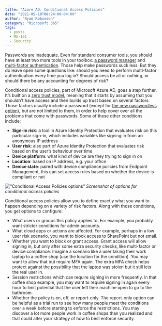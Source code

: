 ```yaml
---
title: "Azure AD: Conditional Access Policies"
date: "2021-05-10T08:24:00-04:00"
author: "Ryan Robinson"
category: "Microsoft 365"
tags:
  - posts
  - MS-101
  - Security
---
```


Passwords are inadequate. Even for standard consumer tools, you should have at least two more tools in your toolbox: [a password manager](/security-essentials-password-manager/) and [multi-factor authentication](/security-essentials-multi-factor-authentication/). Those help make passwords suck less. But they do leave open some questions like: should you need to perform multi-factor authentication every time you log in? Should access be all or nothing, or should there be any accounting for degrees of risk?

Conditional access policies, part of Microsoft Azure AD, goes a step further. It’s built on a [zero trust model](https://www.microsoft.com/en-ca/security/business/zero-trust), meaning that it starts by assuming that you shouldn’t have access and then builds up trust based on several factors. Those factors usually include a password (except for [the new passwordless option](https://www.microsoft.com/en-ca/security/business/identity-access-management/passwordless-authentication)), but are not limited to them, in order to help cover over all the problems that come with passwords. Some of these other conditions include:

- **Sign-in risk**: a tool in Azure Identity Protection that evaluates risk on this particular sign-in, which includes variables like signing in from an anonymous IP address
- **User risk**: also part of Azure Identity Protection that evaluates risk based on the user’s behaviour over time
- **Device platform**: what kind of device are they trying to sign in on
- **Location**: based on IP address, e.g. your office
- **Device state**: paired with device compliance policies from Endpoint Management, this can set access rules based on whether the device is compliant or not

!["Conditional Access Policies options"](/assets/img/2021/04/Conditional-Access-Policies.png)
_Screenshot of options for conditional access policies_

Conditional access policies allow you to define exactly what you want to happen depending on a variety of risk factors. Along with those conditions, you get options to configure:

- What users or groups this policy applies to. For example, you probably want stricter conditions for admin accounts.
- What cloud apps or actions are affected. For example, perhaps in a low user risk scenario, you want to block access to SharePoint but not email.
- Whether you want to block or grant access. Grant access will allow signing in, but only after some extra security checks, like multi-factor or device compliance. Imagine a scenario like a user taking their work laptop to a coffee shop (use the location for the condition). You may want to allow that but require MFA again. The extra MFA check helps protect against the possibility that the laptop was stolen but it still lets the real user in.
- Session restrictions which can require signing in more frequently. In that coffee shop example, you may want to require signing in again every hour to limit potential that the user left their machine open to go to the bathroom.
- Whether the policy is on, off, or report-only. The report-only option can be helpful as a trial run to see how many people meet the conditions over a week before starting to enforce the restrictions. You may discover a lot more people work in coffee shops than you realized and that could alter your strategy of how to best enforce security.
